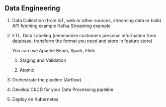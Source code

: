 ## Data Engineering

1. Data Collection (from IoT, web or other sources, streaming data or bulk)
    API fetching example
    Kafka Streaming example

2. ETL, Data Labeling (denmamize customers personal information from database, transform the format you need and store in feature store)

    You can use Apache Beam, Spark, Flink
    
    1. Staging and Validation
    
    2. Atomic

3. Orchestrate the pipeline (Airflow)

4. Develop CI/CD for your Data Processing pipeline

5. Deploy on Kubernetes

